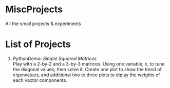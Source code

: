 # MiscProjects
All the small projects &amp; experiments

# List of Projects
1. _PythonDemo: Simple Squared Matrices_ <br />
     Play with a 2-by-2 and a 3-by-3 matrices. Using one variable, x, to tune the diagonal values; then solve it.
     Create one plot to show the trend of eigenvalues, and additional two to three plots to diplay the weights of each vactor components.
